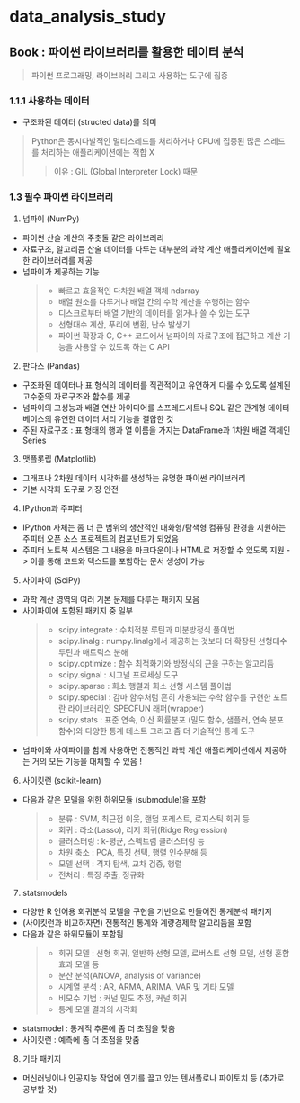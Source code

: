 # data_analysis_study
## Book : 파이썬 라이브러리를 활용한 데이터 분석
> 파이썬 프로그래밍, 라이브러리 그리고 사용하는 도구에 집중  
### 1.1.1 사용하는 데이터  
* 구조화된 데이터 (structed data)를 의미
> Python은 동시다발적인 멀티스레드를 처리하거나 CPU에 집중된 많은 스레드를 처리하는 애플리케이션에는 적합 X
> > 이유 : GIL (Global Interpreter Lock) 때문

### 1.3 필수 파이썬 라이브러리
1. 넘파이 (NumPy)
* 파이썬 산술 계산의 주춧돌 같은 라이브러리
* 자료구조, 알고리듬 산술 데이터를 다루는 대부분의 과학 계산 애플리케이션에 필요한 라이브러리를 제공
* 넘파이가 제공하는 기능
  > * 빠르고 효율적인 다차원 배열 객체 ndarray
  > * 배열 원소를 다루거나 배열 간의 수학 계산을 수행하는 함수
  > * 디스크로부터 배열 기반의 데이터를 읽거나 쓸 수 있는 도구
  > * 선형대수 계산, 푸리에 변환, 난수 발생기
  > * 파이썬 확장과 C, C++ 코드에서 넘파이의 자료구조에 접근하고 계산 기능을 사용할 수 있도록 하는 C API
  
2. 판다스 (Pandas)
* 구조화된 데이터나 표 형식의 데이터를 직관적이고 유연하게 다룰 수 있도록 설계된 고수준의 자료구조와 함수를 제공
* 넘파이의 고성능과 배열 연산 아이디어를 스프레드시트나 SQL 같은 관계형 데이터 베이스의 유연한 데이터 처리 기능을 결합한 것
* 주된 자료구조 : 표 형태의 행과 열 이름을 가지는 DataFrame과 1차원 배열 객체인 Series
  
3. 맷플롯립 (Matplotlib)
* 그래프나 2차원 데이터 시각화를 생성하는 유명한 파이썬 라이브러리
* 기본 시각화 도구로 가장 안전
  
4. IPython과 주피터
* IPython 자체는 좀 더 큰 범위의 생산적인 대화형/탐색형 컴퓨팅 환경을 지원하는 주피터 오픈 소스 프로젝트의 컴포넌트가 되었음
* 주피터 노트북 시스템은 그 내용을 마크다운이나 HTML로 저장할 수 있도록 지원 -> 이를 통해 코드와 텍스트를 포함하는 문서 생성이 가능
5. 사이파이 (SciPy)
  * 과학 계산 영역의 여러 기본 문제를 다루는 패키지 모음
  * 사이파이에 포함된 패키지 중 일부
    > * scipy.integrate : 수치적분 루틴과 미분방정식 풀이법
    > * scipy.linalg : numpy.linalg에서 제공하는 것보다 더 확장된 선형대수 루틴과 매트릭스 분해
    > * scipy.optimize : 함수 최적화기와 방정식의 근을 구하는 알고리듬
    > * scipy.signal : 시그널 프로세싱 도구
    > * scipy.sparse : 희소 행렬과 희소 선형 시스템 풀이법
    > * scipy.special : 감마 함수처럼 흔히 사용되는 수학 함수를 구현한 포트란 라이브러리인 SPECFUN 래퍼(wrapper)
    > * scipy.stats : 표준 연속, 이산 확률분포 (밀도 함수, 샘플러, 연속 분포 함수)와 다양한 통계 테스트 그리고 좀 더 기술적인 통계 도구
  * 넘파이와 사이파이를 함께 사용하면 전통적인 과학 계산 애플리케이션에서 제공하는 거의 모든 기능을 대체할 수 있음 ! 
6. 사이킷런 (scikit-learn)
* 다음과 같은 모델을 위한 하위모듈 (submodule)을 포함
  > * 분류 : SVM, 최근접 이웃, 랜덤 포레스트, 로지스틱 회귀 등
  > * 회귀 : 라소(Lasso), 리지 회귀(Ridge Regression)
  > * 클러스터링 : k-평균, 스펙트럼 클러스터링 등
  > * 차원 축소 : PCA, 특징 선택, 행렬 인수분해 등
  > * 모델 선택 : 격자 탐색, 교차 검증, 행렬
  > * 전처리 : 특징 추출, 정규화
7. statsmodels
* 다양한 R 언어용 회귀분석 모델을 구현을 기반으로 만들어진 통계분석 패키지
* (사이킷런과 비교하자면) 전통적인 통계와 계량경제학 알고리듬을 포함
* 다음과 같은 하위모듈이 포함됨
  > * 회귀 모델 : 선형 회귀, 일반화 선형 모델, 로버스트 선형 모델, 선형 혼합 효과 모델 등
  > * 분산 분석(ANOVA, analysis of variance)
  > * 시계열 분석 : AR, ARMA, ARIMA, VAR 및 기타 모델
  > * 비모수 기법 : 커널 밀도 추정, 커널 회귀
  > * 통계 모델 결과의 시각화
* statsmodel : 통계적 추론에 좀 더 초점을 맞춤
* 사이킷런 : 예측에 좀 더 초점을 맞춤
8. 기타 패키지
  * 머신러닝이나 인공지능 작업에 인기를 끌고 있는 텐서플로나 파이토치 등 (추가로 공부할 것)
